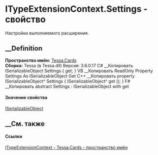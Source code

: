 # ITypeExtensionContext.Settings - свойство
Настройки выполняемого расширения.
##  __Definition
 **Пространство имён:** [Tessa.Cards](N_Tessa_Cards.htm)  
 **Сборка:** Tessa (в Tessa.dll) Версия: 3.6.0.17
C# __Копировать
    ISerializableObject Settings { get; }
VB __Копировать
     ReadOnly Property Settings As ISerializableObject
    	Get
C++ __Копировать
    property ISerializableObject^ Settings {
    	ISerializableObject^ get ();
    }
F# __Копировать
     abstract Settings : ISerializableObject with get
#### Значение свойства
[ISerializableObject](T_Tessa_Platform_Storage_ISerializableObject.htm)
##  __См. также
#### Ссылки
[ITypeExtensionContext - ](T_Tessa_Cards_ITypeExtensionContext.htm)
[Tessa.Cards - пространство имён](N_Tessa_Cards.htm)
